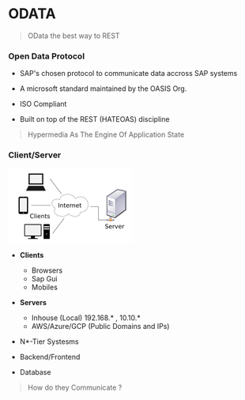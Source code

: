 
# ODATA
> OData the best way to REST


### Open Data Protocol
- SAP's chosen protocol to communicate data accross SAP systems
- A microsoft standard maintained by the OASIS Org.
- ISO Compliant



- Built on top of the REST (HATEOAS) discipline
> Hypermedia As The Engine Of Application State



### Client/Server
![Dekwat Lang Online](cons/img/cs.png)


 - **Clients**
   - Browsers
   - Sap Gui
   - Mobiles
 - **Servers**
   - Inhouse (Local) 192.168.&ast; , 10.10.&ast;
   - AWS/Azure/GCP (Public Domains and IPs)


 - N&ast;-Tier Systesms
 - Backend/Frontend
 - Database



> How do they Communicate ?
